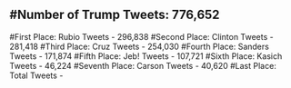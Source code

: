 #Number of Trump Tweets: 776,652
---
#First Place: Rubio Tweets - 296,838
#Second Place: Clinton Tweets - 281,418
#Third Place: Cruz Tweets - 254,030
#Fourth Place: Sanders Tweets - 171,874
#Fifth Place: Jeb! Tweets - 107,721
#Sixth Place: Kasich Tweets - 46,224
#Seventh Place: Carson Tweets - 40,620
#Last Place: Total Tweets -  
